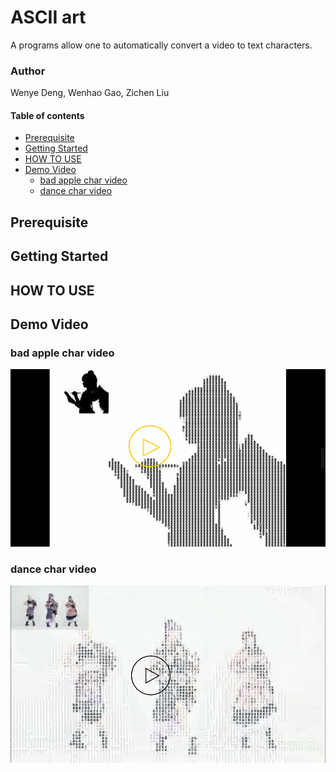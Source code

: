 # ASCII art
A programs allow one to automatically convert a video to text characters.

### Author
Wenye Deng, Wenhao Gao, Zichen Liu

#### Table of contents

   - [Prerequisite](#Prerequisite)
   - [Getting Started](#Getting-Started)
   - [HOW TO USE](#HOW-TO-USE)
   - [Demo Video](#Demo-Video)
       - [bad apple char video](#bad-apple-char-video)
       - [dance char video](#dance-char-video)

## Prerequisite

## Getting Started

## HOW TO USE

## Demo Video
### bad apple char video
[![Watch the video](https://github.com/IRONMANMARK/Char_Video/blob/master/video_data/cover.png)](https://www.youtube.com/embed/6d-pd-cWYjU)
### dance char video
[![Watch the video](https://github.com/IRONMANMARK/Char_Video/blob/master/video_data/cover2.png)](https://www.youtube.com/embed/q5wXBjMKT6s)



